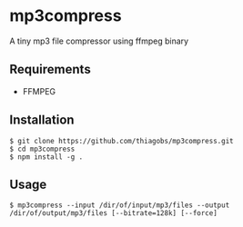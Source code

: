 # mp3compress
A tiny mp3 file compressor using ffmpeg binary

## Requirements

- FFMPEG

## Installation

```
$ git clone https://github.com/thiagobs/mp3compress.git
$ cd mp3compress
$ npm install -g .
```

## Usage

```
$ mp3compress --input /dir/of/input/mp3/files --output /dir/of/output/mp3/files [--bitrate=128k] [--force]
```
